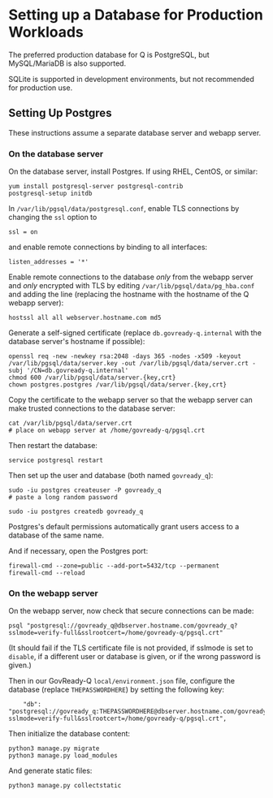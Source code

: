 # Setting up a Database for Production Workloads

The preferred production database for Q is PostgreSQL, but MySQL/MariaDB is also supported.

SQLite is supported in development environments, but not recommended for production use.

## Setting Up Postgres

These instructions assume a separate database server and webapp server.

### On the database server

On the database server, install Postgres. If using RHEL, CentOS, or similar:
	
	yum install postgresql-server postgresql-contrib
	postgresql-setup initdb

In `/var/lib/pgsql/data/postgresql.conf`, enable TLS connections by changing the `ssl` option to

    ssl = on 

and enable remote connections by binding to all interfaces:

    listen_addresses = '*'

Enable remote connections to the database *only* from the webapp server and *only* encrypted with TLS by editing `/var/lib/pgsql/data/pg_hba.conf` and adding the line (replacing the hostname with the hostname of the Q webapp server):

    hostssl all all webserver.hostname.com md5
    
Generate a self-signed certificate (replace `db.govready-q.internal` with the database server's hostname if possible):

    openssl req -new -newkey rsa:2048 -days 365 -nodes -x509 -keyout /var/lib/pgsql/data/server.key -out /var/lib/pgsql/data/server.crt -subj '/CN=db.govready-q.internal'
    chmod 600 /var/lib/pgsql/data/server.{key,crt}
    chown postgres.postgres /var/lib/pgsql/data/server.{key,crt}

Copy the certificate to the webapp server so that the webapp server can make trusted connections to the database server:

    cat /var/lib/pgsql/data/server.crt
    # place on webapp server at /home/govready-q/pgsql.crt
    
Then restart the database:

    service postgresql restart

Then set up the user and database (both named `govready_q`):

    sudo -iu postgres createuser -P govready_q
    # paste a long random password
    
    sudo -iu postgres createdb govready_q

Postgres's default permissions automatically grant users access to a database of the same name.

And if necessary, open the Postgres port:

	firewall-cmd --zone=public --add-port=5432/tcp --permanent
	firewall-cmd --reload

### On the webapp server
    
On the webapp server, now check that secure connections can be made:

    psql "postgresql://govready_q@dbserver.hostname.com/govready_q?sslmode=verify-full&sslrootcert=/home/govready-q/pgsql.crt"

(It should fail if the TLS certificate file is not provided, if sslmode is set to `disable`, if a different user or database is given, or if the wrong password is given.)

Then in our GovReady-Q `local/environment.json` file, configure the database (replace `THEPASSWORDHERE`) by setting the following key:

        "db": "postgresql://govready_q:THEPASSWORDHERE@dbserver.hostname.com/govready_q?sslmode=verify-full&sslrootcert=/home/govready-q/pgsql.crt",

Then initialize the database content:

    python3 manage.py migrate
    python3 manage.py load_modules

And generate static files:

	python3 manage.py collectstatic
